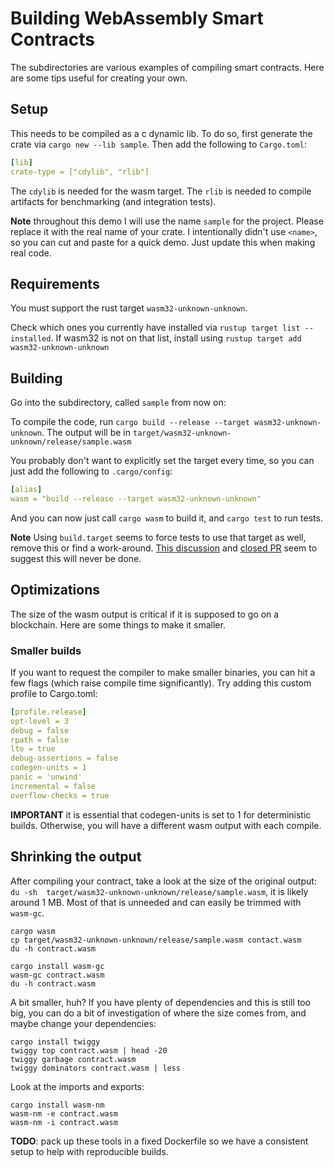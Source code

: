 # Building WebAssembly Smart Contracts

The subdirectories are various examples of compiling smart contracts.
Here are some tips useful for creating your own.

## Setup

This needs to be compiled as a c dynamic lib. To do so, first generate the crate
via `cargo new --lib sample`. Then add the following to `Cargo.toml`:

```yaml
[lib]
crate-type = ["cdylib", "rlib"]
```

The `cdylib` is needed for the wasm target. 
The `rlib` is needed to compile artifacts for benchmarking (and integration tests).

**Note** throughout this demo I will use the name `sample` for the project. 
Please replace it with the real name of your crate. I intentionally didn't use `<name>`,
so you can cut and paste for a quick demo. Just update this when making real code.

## Requirements

You must support the rust target `wasm32-unknown-unknown`.

Check which ones you currently have installed via `rustup target list --installed`.
If wasm32 is not on that list, install using `rustup target add wasm32-unknown-unknown`


## Building

Go into the subdirectory, called `sample` from now on:

To compile the code, run  `cargo build --release --target wasm32-unknown-unknown`. 
The output will be in `target/wasm32-unknown-unknown/release/sample.wasm`

You probably don't want to explicitly set the target every time, so you can just
add the following to `.cargo/config`:

```yaml
[alias]
wasm = "build --release --target wasm32-unknown-unknown"
```

And you can now just call `cargo wasm` to build it, and `cargo test` to run tests.

**Note** Using `build.target` seems to force tests to use that target as well, remove this or find a work-around.
[This discussion](https://internals.rust-lang.org/t/set-default-target-for-cargo-build-but-not-for-cargo-test/9777)
and [closed PR](https://github.com/rust-lang/cargo/pull/6825) seem to suggest this will never be done.

## Optimizations

The size of the wasm output is critical if it is supposed to go on a blockchain.
Here are some things to make it smaller.

### Smaller builds

If you want to request the compiler to make smaller binaries, 
you can hit a few flags (which raise compile time significantly).
Try adding this custom profile to Cargo.toml:

```yaml
[profile.release]
opt-level = 3
debug = false
rpath = false
lto = true
debug-assertions = false
codegen-units = 1
panic = 'unwind'
incremental = false
overflow-checks = true
```

**IMPORTANT** it is essential that codegen-units is set to 1 for deterministic builds. 
Otherwise, you will have a different wasm output with each compile.

## Shrinking the output

After compiling your contract, take a look at the size of the original output:
`du -sh  target/wasm32-unknown-unknown/release/sample.wasm`, it is likely around 1 MB.
Most of that is unneeded and can easily be trimmed with `wasm-gc`.

```shell script
cargo wasm
cp target/wasm32-unknown-unknown/release/sample.wasm contact.wasm
du -h contract.wasm

cargo install wasm-gc
wasm-gc contract.wasm
du -h contract.wasm
```

A bit smaller, huh? If you have plenty of dependencies and this is still too big,
you can do a bit of investigation of where the size comes from, and maybe
change your dependencies:

```shell script
cargo install twiggy
twiggy top contract.wasm | head -20
twiggy garbage contract.wasm
twiggy dominators contract.wasm | less
```

Look at the imports and exports:

```shell script
cargo install wasm-nm
wasm-nm -e contract.wasm
wasm-nm -i contract.wasm
```


**TODO**: pack up these tools in a fixed Dockerfile so we have a
consistent setup to help with reproducible builds. 
